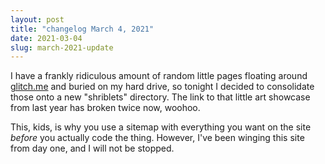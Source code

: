 ```yaml
---
layout: post
title: "changelog March 4, 2021"
date: 2021-03-04
slug: march-2021-update
---
```

I have a frankly ridiculous amount of random little pages floating around<!--more--> [glitch.me](http://a-flyleaf.glitch.me/shriblets/) and buried on my hard drive, so tonight I decided to consolidate those onto a new "shriblets" directory. The link to that little art showcase from last year has broken twice now, woohoo.

This, kids, is why you use a sitemap with everything you want on the site *before* you actually code the thing. However, I've been winging this site from day one, and I will not be stopped.